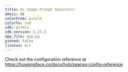 ```yaml
---
title: Ai Image Prompt Generator
emoji: 🖼
colorFrom: purple
colorTo: red
sdk: gradio
sdk_version: 5.25.2
app_file: app.py
pinned: false
license: mit
---
```


Check out the configuration reference at https://huggingface.co/docs/hub/spaces-config-reference